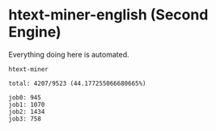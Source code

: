 # htext-miner-english (Second Engine)

Everything doing here is automated.

```
htext-miner

total: 4207/9523 (44.177255066680665%)

job0: 945
job1: 1070
job2: 1434
job3: 758
```